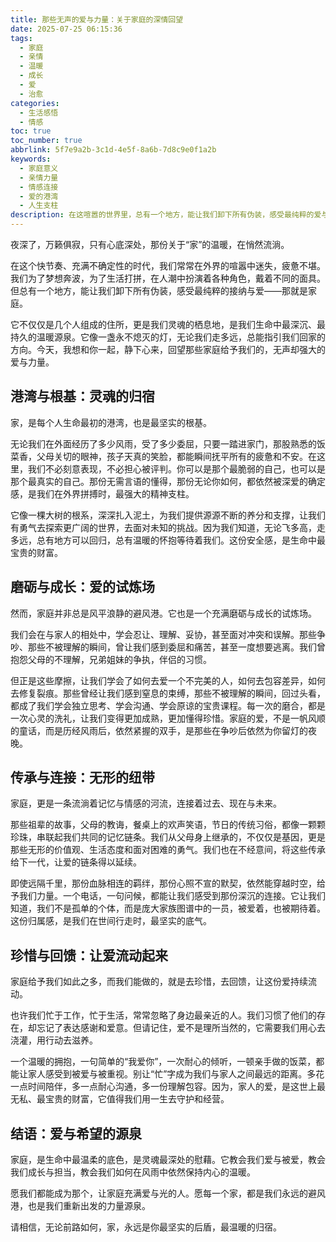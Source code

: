 ```yaml
---
title: 那些无声的爱与力量：关于家庭的深情回望
date: 2025-07-25 06:15:36
tags:
  - 家庭
  - 亲情
  - 温暖
  - 成长
  - 爱
  - 治愈
categories:
  - 生活感悟
  - 情感
toc: true
toc_number: true
abbrlink: 5f7e9a2b-3c1d-4e5f-8a6b-7d8c9e0f1a2b
keywords:
  - 家庭意义
  - 亲情力量
  - 情感连接
  - 爱的港湾
  - 人生支柱
description: 在这喧嚣的世界里，总有一个地方，能让我们卸下所有伪装，感受最纯粹的爱与支持。那便是家庭。它不仅是血缘的纽带，更是灵魂的港湾，是我们生命中最深沉、最持久的温暖。本文将带你一同回望家庭给予我们的无声力量，感受那份无需言语的深情。
---
```


夜深了，万籁俱寂，只有心底深处，那份关于“家”的温暖，在悄然流淌。

在这个快节奏、充满不确定性的时代，我们常常在外界的喧嚣中迷失，疲惫不堪。我们为了梦想奔波，为了生活打拼，在人潮中扮演着各种角色，戴着不同的面具。但总有一个地方，能让我们卸下所有伪装，感受最纯粹的接纳与爱——那就是家庭。

它不仅仅是几个人组成的住所，更是我们灵魂的栖息地，是我们生命中最深沉、最持久的温暖源泉。它像一盏永不熄灭的灯，无论我们走多远，总能指引我们回家的方向。今天，我想和你一起，静下心来，回望那些家庭给予我们的，无声却强大的爱与力量。

## 港湾与根基：灵魂的归宿

家，是每个人生命最初的港湾，也是最坚实的根基。

无论我们在外面经历了多少风雨，受了多少委屈，只要一踏进家门，那股熟悉的饭菜香，父母关切的眼神，孩子天真的笑脸，都能瞬间抚平所有的疲惫和不安。在这里，我们不必刻意表现，不必担心被评判。你可以是那个最脆弱的自己，也可以是那个最真实的自己。那份无需言语的懂得，那份无论你如何，都依然被深爱的确定感，是我们在外界拼搏时，最强大的精神支柱。

它像一棵大树的根系，深深扎入泥土，为我们提供源源不断的养分和支撑，让我们有勇气去探索更广阔的世界，去面对未知的挑战。因为我们知道，无论飞多高，走多远，总有地方可以回归，总有温暖的怀抱等待着我们。这份安全感，是生命中最宝贵的财富。

## 磨砺与成长：爱的试炼场

然而，家庭并非总是风平浪静的避风港。它也是一个充满磨砺与成长的试炼场。

我们会在与家人的相处中，学会忍让、理解、妥协，甚至面对冲突和误解。那些争吵、那些不被理解的瞬间，曾让我们感到委屈和痛苦，甚至一度想要逃离。我们曾抱怨父母的不理解，兄弟姐妹的争执，伴侣的习惯。

但正是这些摩擦，让我们学会了如何去爱一个不完美的人，如何去包容差异，如何去修复裂痕。那些曾经让我们感到窒息的束缚，那些不被理解的瞬间，回过头看，都成了我们学会独立思考、学会沟通、学会原谅的宝贵课程。每一次的磨合，都是一次心灵的洗礼，让我们变得更加成熟，更加懂得珍惜。家庭的爱，不是一帆风顺的童话，而是历经风雨后，依然紧握的双手，是那些在争吵后依然为你留灯的夜晚。

## 传承与连接：无形的纽带

家庭，更是一条流淌着记忆与情感的河流，连接着过去、现在与未来。

那些祖辈的故事，父母的教诲，餐桌上的欢声笑语，节日的传统习俗，都像一颗颗珍珠，串联起我们共同的记忆链条。我们从父母身上继承的，不仅仅是基因，更是那些无形的价值观、生活态度和面对困难的勇气。我们也在不经意间，将这些传承给下一代，让爱的链条得以延续。

即使远隔千里，那份血脉相连的羁绊，那份心照不宣的默契，依然能穿越时空，给予我们力量。一个电话，一句问候，都能让我们感受到那份深沉的连接。它让我们知道，我们不是孤单的个体，而是庞大家族图谱中的一员，被爱着，也被期待着。这份归属感，是我们在世间行走时，最坚实的底气。

## 珍惜与回馈：让爱流动起来

家庭给予我们如此之多，而我们能做的，就是去珍惜，去回馈，让这份爱持续流动。

也许我们忙于工作，忙于生活，常常忽略了身边最亲近的人。我们习惯了他们的存在，却忘记了表达感谢和爱意。但请记住，爱不是理所当然的，它需要我们用心去浇灌，用行动去滋养。

一个温暖的拥抱，一句简单的“我爱你”，一次耐心的倾听，一顿亲手做的饭菜，都能让家人感受到被爱与被重视。别让“忙”字成为我们与家人之间最远的距离。多花一点时间陪伴，多一点耐心沟通，多一份理解包容。因为，家人的爱，是这世上最无私、最宝贵的财富，它值得我们用一生去守护和经营。

## 结语：爱与希望的源泉

家庭，是生命中最温柔的底色，是灵魂最深处的慰藉。它教会我们爱与被爱，教会我们成长与担当，教会我们如何在风雨中依然保持内心的温暖。

愿我们都能成为那个，让家庭充满爱与光的人。愿每一个家，都是我们永远的避风港，也是我们重新出发的力量源泉。

请相信，无论前路如何，家，永远是你最坚实的后盾，最温暖的归宿。